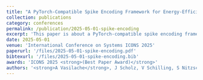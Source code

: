 ```yaml
---
title: "A PyTorch-Compatible Spike Encoding Framework for Energy-Efficient Neuromorphic Applications"
collection: publications
category: conferences
permalink: /publication/2025-05-01-spike-encoding
excerpt: 'This paper is about a PyTorch-compatible spike encoding framework for energy-efficient neuromorphic applications.'
date: 2025-05-01
venue: 'International Conference on Systems ICONS 2025'
paperurl: '/files/2025-05-01-spike-encoding.pdf'
bibtexurl: '/files/2025-05-01-spike-encoding.bib'
awards: 'ICONS 2025 <strong>(Best Paper Award)</strong>'
authors: '<strong>A Vasilache</strong>, J Scholz, V Schilling, S Nitzsche, F Kaelber, J Korsch, J Becker'
---
```

